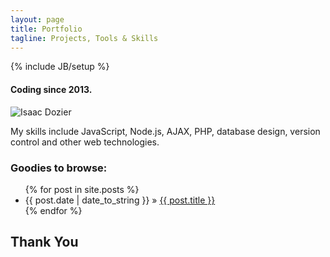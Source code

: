 ```yaml
---
layout: page
title: Portfolio
tagline: Projects, Tools & Skills
---
```

{% include JB/setup %}

#### Coding since 2013. 

![Isaac Dozier](https://avatars2.githubusercontent.com/u/15636167?v=3&s=460)

My skills include JavaScript, Node.js, AJAX, PHP, 
database design, version control and other web technologies.

### Goodies to browse:

<ul class="posts">
  {% for post in site.posts %}
    <li><span>{{ post.date | date_to_string }}</span> &raquo; <a href="{{ BASE_PATH }}{{ post.url }}">{{ post.title }}</a></li>
  {% endfor %}
</ul>

## Thank You
